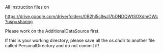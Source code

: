 All Instruction files on 

https://drive.google.com/drive/folders/0B2hl5cllwJI7bDNDQWtSOXdmOWc?usp=sharing

Please work on the AdditionalDataSource first.

If this is your working directory, please save all the os.chdir to another file called PersonalDirectory and do not commit it!